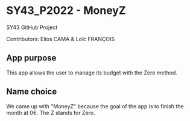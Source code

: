 # SY43_P2022 - MoneyZ
SY43 GitHub Project

Contributors: Elios CAMA & Loïc FRANÇOIS

## App purpose

This app allows the user to manage its budget with the Zero method.

## Name choice

We came up with "MoneyZ" because the goal of the app is to finish the month at 0€. The Z stands for Zero.